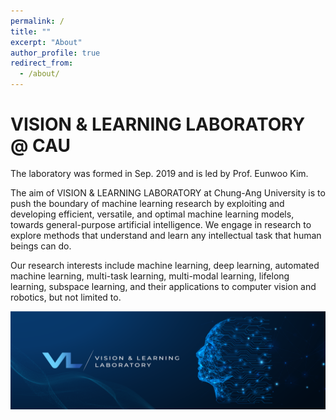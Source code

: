 ```yaml
---
permalink: /
title: ""
excerpt: "About"
author_profile: true
redirect_from: 
  - /about/
---
```


# VISION & LEARNING LABORATORY @ CAU

The laboratory was formed in Sep. 2019 and is led by Prof. Eunwoo Kim.  

The aim of VISION & LEARNING LABORATORY at Chung-Ang University is to push the boundary of machine learning research by exploiting and developing efficient, versatile, and optimal machine learning models, towards general-purpose artificial intelligence.
We engage in research to explore methods that understand and learn any intellectual task that human beings can do.

Our research interests include machine learning, deep learning, automated machine learning, multi-task learning, multi-modal learning, lifelong learning, subspace learning, and their applications to computer vision and robotics, but not limited to.


<img src='/images/Banner_1.png' width="700" align="left" style="margin-right:50px">
